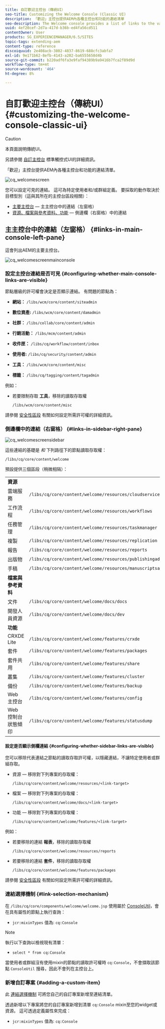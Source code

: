 ```yaml
---
title: 自訂歡迎主控台（傳統UI）
seo-title: Customizing the Welcome Console (Classic UI)
description: 「歡迎」主控台提供AEM內各種主控台和功能的連結清單
seo-description: The Welcome console provides a list of links to the various consoles and functionality within AEM
uuid: 4ef20cef-2d7a-417d-b36b-ed4fa56cd511
contentOwner: User
products: SG_EXPERIENCEMANAGER/6.5/SITES
topic-tags: extending-aem
content-type: reference
discoiquuid: 2e408acb-3802-4837-8619-688cfc3abfa7
exl-id: 9e171b62-8efb-4143-a202-ba6555658d4b
source-git-commit: b220adf6fa3e9faf94389b9a9416b7fca2f89d9d
workflow-type: tm+mt
source-wordcount: '464'
ht-degree: 8%

---
```


# 自訂歡迎主控台（傳統UI）{#customizing-the-welcome-console-classic-ui}

>[!CAUTION]
>
>本頁面說明傳統UI。
>
>另請參閱 [自訂主控台](/help/sites-developing/customizing-consoles-touch.md) 標準觸控式UI的詳細資訊。

「歡迎」主控台提供AEM內各種主控台和功能的連結清單。

![cq_welcomescreen](assets/cq_welcomescreen.png)

您可以設定可見的連結。 這可為特定使用者和/或群組定義。 要採取的動作取決於目標型別（這與其所在的主控台區段相關）：

* [主要主控台](#links-in-main-console-left-pane)  — 主主控台中的連結（左窗格）
* [資源、檔案與參考資料、功能](#links-in-sidebar-right-pane)  — 側邊欄（右窗格）中的連結

## 主主控台中的連結（左窗格） {#links-in-main-console-left-pane}

這會列出AEM的主要主控台。

![cq_welcomescreenmainconsole](assets/cq_welcomescreenmainconsole.png)

### 設定主控台連結是否可見 {#configuring-whether-main-console-links-are-visible}

節點層級的許可權會決定是否顯示連結。 有問題的節點為：

* **網站：** `/libs/wcm/core/content/siteadmin`

* **數位資產:** `/libs/wcm/core/content/damadmin`

* **社群：** `/libs/collab/core/content/admin`

* **行銷活動：** `/libs/mcm/content/admin`

* **收件匣：** `/libs/cq/workflow/content/inbox`

* **使用者:** `/libs/cq/security/content/admin`

* **工具：** `/libs/wcm/core/content/misc`

* **標籤：** `/libs/cq/tagging/content/tagadmin`

例如：

* 若要限制存取 **工具**，移除的讀取存取權

   `/libs/wcm/core/content/misc`

請參閱 [安全性區段](/help/sites-administering/security.md) 有關如何設定所需許可權的詳細資訊。

### 側邊欄中的連結（右窗格） {#links-in-sidebar-right-pane}

![cq_welcomescreensidebar](assets/cq_welcomescreensidebar.png)

這些連結的基礎是 *和* 下列路徑下的節點讀取存取權：

`/libs/cq/core/content/welcome`

預設提供三個區段（稍微相隔）：

<table>
 <tbody>
  <tr>
   <td><strong>資源</strong></td>
   <td> </td>
  </tr>
  <tr>
   <td> 雲端服務</td>
   <td><code>/libs/cq/core/content/welcome/resources/cloudservices</code></td>
  </tr>
  <tr>
   <td> 工作流程</td>
   <td><code>/libs/cq/core/content/welcome/resources/workflows</code></td>
  </tr>
  <tr>
   <td> 任務管理</td>
   <td><code>/libs/cq/core/content/welcome/resources/taskmanager</code></td>
  </tr>
  <tr>
   <td> 複製</td>
   <td><code>/libs/cq/core/content/welcome/resources/replication</code></td>
  </tr>
  <tr>
   <td> 報告</td>
   <td><code>/libs/cq/core/content/welcome/resources/reports</code></td>
  </tr>
  <tr>
   <td> 出版物</td>
   <td><code>/libs/cq/core/content/welcome/resources/publishingadmin</code></td>
  </tr>
  <tr>
   <td> 手稿</td>
   <td><code>/libs/cq/core/content/welcome/resources/manuscriptsadmin</code></td>
  </tr>
  <tr>
   <td><strong>檔案與參考資料</strong></td>
   <td> </td>
  </tr>
  <tr>
   <td> 文件</td>
   <td><code>/libs/cq/core/content/welcome/docs/docs</code></td>
  </tr>
  <tr>
   <td> 開發人員資源</td>
   <td><code>/libs/cq/core/content/welcome/docs/dev</code></td>
  </tr>
  <tr>
   <td><strong>功能</strong></td>
   <td> </td>
  </tr>
  <tr>
   <td> CRXDE Lite</td>
   <td><code>/libs/cq/core/content/welcome/features/crxde</code></td>
  </tr>
  <tr>
   <td> 套件</td>
   <td><code>/libs/cq/core/content/welcome/features/packages</code></td>
  </tr>
  <tr>
   <td> 套件共用</td>
   <td><code>/libs/cq/core/content/welcome/features/share</code></td>
  </tr>
  <tr>
   <td> 叢集</td>
   <td><code>/libs/cq/core/content/welcome/features/cluster</code></td>
  </tr>
  <tr>
   <td> 備份</td>
   <td><code>/libs/cq/core/content/welcome/features/backup</code></td>
  </tr>
  <tr>
   <td> Web 主控台<br /> </td>
   <td><code>/libs/cq/core/content/welcome/features/config</code></td>
  </tr>
  <tr>
   <td> Web 控制台狀態傾印<br /> </td>
   <td><code>/libs/cq/core/content/welcome/features/statusdump</code></td>
  </tr>
 </tbody>
</table>

#### 設定是否顯示側欄連結 {#configuring-whether-sidebar-links-are-visible}

您可以移除代表連結之節點的讀取存取許可權，以隱藏連結，不讓特定使用者或群組存取。

* 資源 — 移除對下列專案的存取權：

   `/libs/cq/core/content/welcome/resources/<link-target>`

* 檔案 — 移除對下列專案的存取權：

   `/libs/cq/core/content/welcome/docs/<link-target>`

* 功能 — 移除對下列專案的存取權：

   `/libs/cq/core/content/welcome/features/<link-target>`

例如：

* 若要移除的連結 **報表**，移除的讀取存取權

   `/libs/cq/core/content/welcome/resources/reports`

* 若要移除的連結 **套件**，移除的讀取存取權

   `/libs/cq/core/content/welcome/features/packages`

請參閱 [安全性區段](/help/sites-administering/security.md) 有關如何設定所需許可權的詳細資訊。

### 連結選擇機制 {#link-selection-mechanism}

在 `/libs/cq/core/components/welcome/welcome.jsp` 使用屬於 [ConsoleUtil](https://helpx.adobe.com/experience-manager/6-5/sites/developing/using/reference-materials/javadoc/com/day/cq/commons/ConsoleUtil.html)，會在具有屬性的節點上執行查詢：

* `jcr:mixinTypes` 值為: `cq:Console`

>[!NOTE]
>
>執行以下查詢以檢視現有清單：
>
>* `select * from cq:Console`
>


當使用者或群組沒有使用mixin的節點的讀取許可權時 `cq:Console`，不會擷取該節點 `ConsoleUtil` 搜尋，因此不會列在主控台上。

### 新增自訂專案 {#adding-a-custom-item}

此 [連結選擇機制](#link-selection-mechanism) 可將您自己的自訂專案新增至連結清單。

透過新增以下專案將您的自訂專案新增到清單 `cq:Console` mixin至您的widget或資源。 這可透過定義屬性來完成：

* `jcr:mixinTypes` 值為: `cq:Console`

